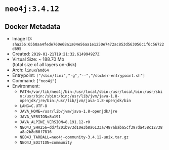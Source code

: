 # `neo4j:3.4.12`

## Docker Metadata

- Image ID: `sha256:65b8aa4fede760e68a1a04e56aa1e1250e7472ac853d563056c1f6c56722d695`
- Created: `2019-01-21T19:21:32.614994927Z`
- Virtual Size: ~ 188.70 Mb  
  (total size of all layers on-disk)
- Arch: `linux`/`amd64`
- Entrypoint: `["/sbin/tini","-g","--","/docker-entrypoint.sh"]`
- Command: `["neo4j"]`
- Environment:
  - `PATH=/var/lib/neo4j/bin:/usr/local/sbin:/usr/local/bin:/usr/sbin:/usr/bin:/sbin:/bin:/usr/lib/jvm/java-1.8-openjdk/jre/bin:/usr/lib/jvm/java-1.8-openjdk/bin`
  - `LANG=C.UTF-8`
  - `JAVA_HOME=/usr/lib/jvm/java-1.8-openjdk/jre`
  - `JAVA_VERSION=8u191`
  - `JAVA_ALPINE_VERSION=8.191.12-r0`
  - `NEO4J_SHA256=dd7f201b973d10e3b8a6133a7487ababa5cf397da458c12738a8a2b8d60f7816`
  - `NEO4J_TARBALL=neo4j-community-3.4.12-unix.tar.gz`
  - `NEO4J_EDITION=community`
